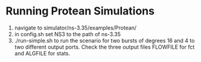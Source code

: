# Running Protean Simulations
1) navigate to simulator/ns-3.35/examples/Protean/
2) in config.sh set NS3 to the path of ns-3.35
3) ./run-simple.sh to run the scenario for two bursts of degrees 16 and 4 to two different output ports. Check the three output files FLOWFILE for fct and ALGFILE for stats.